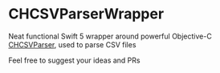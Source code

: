 # CHCSVParserWrapper

Neat functional Swift 5 wrapper around powerful Objective-C [CHCSVParser](https://github.com/davedelong/CHCSVParser), used to parse CSV files

Feel free to suggest your ideas and PRs

